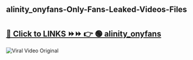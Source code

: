
 ## alinity_onyfans-Only-Fans-Leaked-Videos-Files

# <h2><a href="https://mediaupload.pro?alinity_onyfans">🔗 Click to LINKS ⏩⏩ 👉 🟢 alinity_onyfans </a></h2>

<a href="https://mediaupload.pro?alinity_onyfans" rel="nofollow" data-target="animated-image.originalLink"><img src="https://i.ibb.co.com/xMMVF88/686577567.gif" alt="Viral Video Original" style="max-width: 100%; display: inline-block;" data-target="animated-image.originalImage"></a>